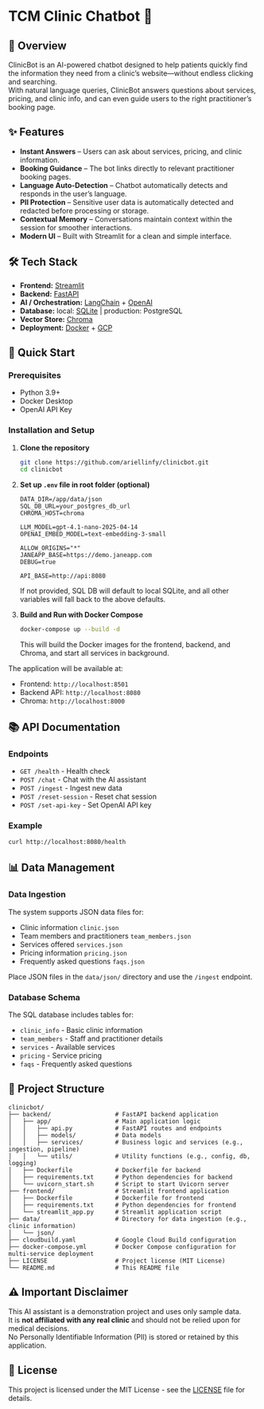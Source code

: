 # TCM Clinic Chatbot 💬

## 📖 Overview

ClinicBot is an AI-powered chatbot designed to help patients quickly find the information they need from a clinic’s website—without endless clicking and searching.  
With natural language queries, ClinicBot answers questions about services, pricing, and clinic info, and can even guide users to the right practitioner’s booking page.  

## ✨ Features

- **Instant Answers** – Users can ask about services, pricing, and clinic information.  
- **Booking Guidance** – The bot links directly to relevant practitioner booking pages.  
- **Language Auto-Detection** – Chatbot automatically detects and responds in the user’s language.  
- **PII Protection** – Sensitive user data is automatically detected and redacted before processing or storage.  
- **Contextual Memory** – Conversations maintain context within the session for smoother interactions.  
- **Modern UI** – Built with Streamlit for a clean and simple interface.  

## 🛠️ Tech Stack

- **Frontend:** [Streamlit](https://streamlit.io/)  
- **Backend:** [FastAPI](https://fastapi.tiangolo.com/)  
- **AI / Orchestration:** [LangChain](https://www.langchain.com/) + [OpenAI](https://openai.com/)
- **Database:** local: [SQLite](https://sqlite.org/) | production: PostgreSQL
- **Vector Store:** [Chroma](https://www.trychroma.com/)  
- **Deployment:** [Docker](https://www.docker.com/) + [GCP](https://cloud.google.com/)

## 🚀 Quick Start

### Prerequisites

*   Python 3.9+  
*   Docker Desktop
*   OpenAI API Key

### Installation and Setup

1. **Clone the repository**
   ```bash
   git clone https://github.com/ariellinfy/clinicbot.git
   cd clinicbot
   ```

2. **Set up `.env` file in root folder (optional)**
   ```env
   DATA_DIR=/app/data/json
   SQL_DB_URL=your_postgres_db_url
   CHROMA_HOST=chroma

   LLM_MODEL=gpt-4.1-nano-2025-04-14
   OPENAI_EMBED_MODEL=text-embedding-3-small

   ALLOW_ORIGINS="*"
   JANEAPP_BASE=https://demo.janeapp.com
   DEBUG=true

   API_BASE=http://api:8080
   ```
   If not provided, SQL DB will default to local SQLite, and all other variables will fall back to the above defaults.


3. **Build and Run with Docker Compose**
   ```bash
   docker-compose up --build -d
   ```
   This will build the Docker images for the frontend, backend, and Chroma, and start all services in background.

The application will be available at:

- Frontend: `http://localhost:8501`
- Backend API: `http://localhost:8080`
- Chroma: `http://localhost:8000`

## 📚 API Documentation

### Endpoints

- `GET /health` - Health check
- `POST /chat` - Chat with the AI assistant
- `POST /ingest` - Ingest new data
- `POST /reset-session` - Reset chat session
- `POST /set-api-key` - Set OpenAI API key

### Example
```bash
curl http://localhost:8080/health
```

## 📊 Data Management

### Data Ingestion

The system supports JSON data files for:

- Clinic information `clinic.json`
- Team members and practitioners `team_members.json`
- Services offered `services.json`
- Pricing information `pricing.json`
- Frequently asked questions `faqs.json`

Place JSON files in the `data/json/` directory and use the `/ingest` endpoint.

### Database Schema

The SQL database includes tables for:

- `clinic_info` - Basic clinic information
- `team_members` - Staff and practitioner details
- `services` - Available services
- `pricing` - Service pricing
- `faqs` - Frequently asked questions

## 📂 Project Structure

```
clinicbot/
├── backend/                  # FastAPI backend application
│   ├── app/                  # Main application logic
│   │   ├── api.py            # FastAPI routes and endpoints
│   │   ├── models/           # Data models
│   │   ├── services/         # Business logic and services (e.g., ingestion, pipeline)
│   │   └── utils/            # Utility functions (e.g., config, db, logging)
│   ├── Dockerfile            # Dockerfile for backend
│   ├── requirements.txt      # Python dependencies for backend
│   └── uvicorn_start.sh      # Script to start Uvicorn server
├── frontend/                 # Streamlit frontend application
│   ├── Dockerfile            # Dockerfile for frontend
│   ├── requirements.txt      # Python dependencies for frontend
│   └── streamlit_app.py      # Streamlit application script
├── data/                     # Directory for data ingestion (e.g., clinic information)
│   └── json/
├── cloudbuild.yaml           # Google Cloud Build configuration
├── docker-compose.yml        # Docker Compose configuration for multi-service deployment
├── LICENSE                   # Project license (MIT License)
└── README.md                 # This README file
```

## ⚠️ Important Disclaimer

This AI assistant is a demonstration project and uses only sample data.  
It is **not affiliated with any real clinic** and should not be relied upon for medical decisions.  
No Personally Identifiable Information (PII) is stored or retained by this application.

## 📜 License

This project is licensed under the MIT License - see the [LICENSE](LICENSE) file for details.